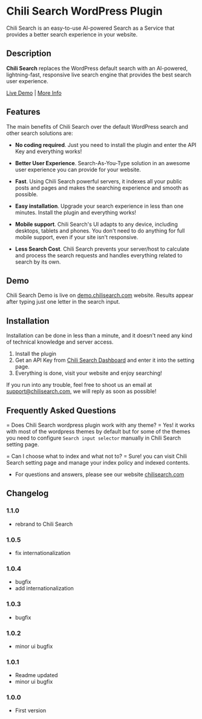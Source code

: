 # Chili Search WordPress Plugin

Chili Search is an easy-to-use AI-powered Search as a Service that provides a better search experience in your website.

## Description

**Chili Search** replaces the WordPress default search with an AI-powered, lightning-fast,  responsive live search engine that provides the best search user experience.

[Live Demo](https://demo.chilisearch.com/) | [More Info](https://chilisearch.com)

## Features

The main benefits of Chili Search over the default WordPress search and other search solutions are:

* **No coding required**. Just you need to install the plugin and enter the API Key and everything works!

* **Better User Experience**. Search-As-You-Type solution in an awesome user experience you can provide for your website.

* **Fast**. Using Chili Search powerful servers, it indexes all your public posts and pages and makes the searching experience and smooth as possible.

* **Easy installation**. Upgrade your search experience in less than one minutes. Install the plugin and everything works!

* **Mobile support**. Chili Search's UI adapts to any device, including desktops, tablets and phones. You don't need to do anything for full mobile support, even if your site isn't responsive.

* **Less Search Cost**. Chili Search prevents your server/host to calculate and process the search requests and handles everything related to search by its own.

## Demo

Chili Search Demo is live on [demo.chilisearch.com](https://demo.chilisearch.com) website. Results appear after typing just one letter in the search input.

## Installation

Installation can be done in less than a minute, and it doesn\'t need any kind of technical knowledge and server access.

1. Install the plugin
2. Get an API Key from [Chili Search Dashboard](https://app.chilisearch.com) and enter it into the setting page.
3. Everything is done, visit your website and enjoy searching!

If you run into any trouble, feel free to shoot us an email at [support@chilisearch.com](mailto:support@chilisearch.com), we will reply as soon as possible!

## Frequently Asked Questions

= Does Chili Search wordpress plugin work with any theme? =
Yes! it works with most of the wordpress themes by default but for some of the themes you need to configure `Search input selector` manually in Chili Search setting page.

= Can I choose what to index and what not to? =
Sure! you can visit Chili Search setting page and manage your index policy and indexed contents.

* For questions and answers, please see our website [chilisearch.com](https://chilisearch.com)

## Changelog

### 1.1.0
* rebrand to Chili Search

### 1.0.5
* fix internationalization

### 1.0.4
* bugfix
* add internationalization

### 1.0.3
* bugfix

### 1.0.2
* minor ui bugfix

### 1.0.1
* Readme updated
* minor ui bugfix

### 1.0.0
* First version
